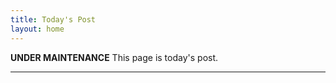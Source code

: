 ```yaml
---
title: Today's Post
layout: home
---
```


**********UNDER MAINTENANCE**********
This page is today's post.

----
